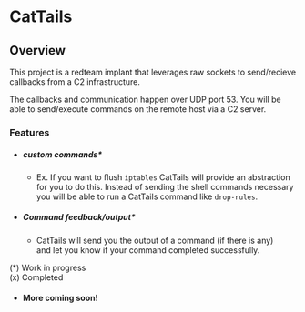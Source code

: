 # CatTails

## Overview  
This project is a redteam implant that leverages raw sockets to 
send/recieve callbacks from a C2 infrastructure.  
  
The callbacks and communication happen over UDP port 53. You will be able to send/execute commands on the remote host via a C2 server.  

### Features

- ##### custom commands*
    - Ex. If you want to flush `iptables` CatTails will provide an
      abstraction for you to do this. Instead of sending the shell commands
      necessary you will be able to run a CatTails command like `drop-rules`. 
- ##### Command feedback/output*
    - CatTails will send you the output of a command (if there is any)  
      and let you know if your command completed successfully.  

(*) Work in progress  
(x) Completed

- #### More coming soon!

